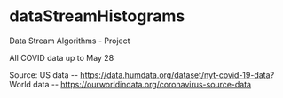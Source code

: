 # dataStreamHistograms
Data Stream Algorithms - Project

All COVID data up to May 28

Source:
US data -- https://data.humdata.org/dataset/nyt-covid-19-data?
World data -- https://ourworldindata.org/coronavirus-source-data

